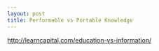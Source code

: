 ```yaml
---
layout: post
title: Performable vs Portable Knowledge
---
```


http://learncapital.com/education-vs-information/